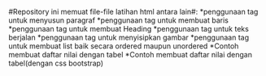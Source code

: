 #Repository ini memuat file-file latihan html antara lain#:
*penggunaan tag untuk menyusun paragraf
*penggunaan tag untuk membuat baris
*penggunaan tag untuk membuat Heading
*penggunaan tag untuk teks berjalan
*penggunaan tag untuk menyisipkan gambar
*penggunaan tag untuk membuat list baik secara ordered maupun unordered
*Contoh membuat daftar nilai dengan tabel
*Contoh membuat daftar nilai dengan tabel(dengan css bootstrap)
